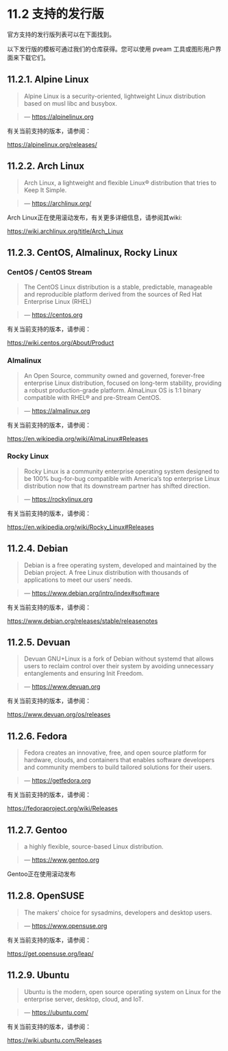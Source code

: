 # 11.2 支持的发行版


官方支持的发行版列表可以在下面找到。

以下发行版的模板可通过我们的仓库获得。您可以使用 pveam 工具或图形用户界面来下载它们。


## 11.2.1. Alpine Linux

> Alpine Linux is a security-oriented, lightweight Linux distribution based on musl libc and busybox.
 
> — https://alpinelinux.org

有关当前支持的版本，请参阅：

https://alpinelinux.org/releases/

## 11.2.2. Arch Linux

> Arch Linux, a lightweight and flexible Linux® distribution that tries to Keep It Simple.

> — https://archlinux.org/

Arch Linux正在使用滚动发布，有关更多详细信息，请参阅其wiki:

https://wiki.archlinux.org/title/Arch_Linux

## 11.2.3. CentOS, Almalinux, Rocky Linux

### CentOS / CentOS Stream

> The CentOS Linux distribution is a stable, predictable, manageable and reproducible platform derived from the sources of Red Hat Enterprise Linux (RHEL)

> — https://centos.org

有关当前支持的版本，请参阅：

https://wiki.centos.org/About/Product

### Almalinux

> An Open Source, community owned and governed, forever-free enterprise Linux distribution, focused on long-term stability, providing a robust production-grade platform. AlmaLinux OS is 1:1 binary compatible with RHEL® and pre-Stream CentOS.

> — https://almalinux.org

有关当前支持的版本，请参阅：

https://en.wikipedia.org/wiki/AlmaLinux#Releases

### Rocky Linux

> Rocky Linux is a community enterprise operating system designed to be 100% bug-for-bug compatible with America’s top enterprise Linux distribution now that its downstream partner has shifted direction.

> — https://rockylinux.org

有关当前支持的版本，请参阅：

https://en.wikipedia.org/wiki/Rocky_Linux#Releases

## 11.2.4. Debian

> Debian is a free operating system, developed and maintained by the Debian project. A free Linux distribution with thousands of applications to meet our users' needs.

> — https://www.debian.org/intro/index#software


有关当前支持的版本，请参阅：

https://www.debian.org/releases/stable/releasenotes

## 11.2.5. Devuan

> Devuan GNU+Linux is a fork of Debian without systemd that allows users to reclaim control over their system by avoiding unnecessary entanglements and ensuring Init Freedom.

> — https://www.devuan.org

有关当前支持的版本，请参阅：

https://www.devuan.org/os/releases

## 11.2.6. Fedora

> Fedora creates an innovative, free, and open source platform for hardware, clouds, and containers that enables software developers and community members to build tailored solutions for their users.

> — https://getfedora.org

有关当前支持的版本，请参阅：


https://fedoraproject.org/wiki/Releases

## 11.2.7. Gentoo

> a highly flexible, source-based Linux distribution.

> — https://www.gentoo.org

Gentoo正在使用滚动发布

## 11.2.8. OpenSUSE

> The makers' choice for sysadmins, developers and desktop users.

> — https://www.opensuse.org

有关当前支持的版本，请参阅：

https://get.opensuse.org/leap/

## 11.2.9. Ubuntu

> Ubuntu is the modern, open source operating system on Linux for the enterprise server, desktop, cloud, and IoT.

> — https://ubuntu.com/

有关当前支持的版本，请参阅：

https://wiki.ubuntu.com/Releases
